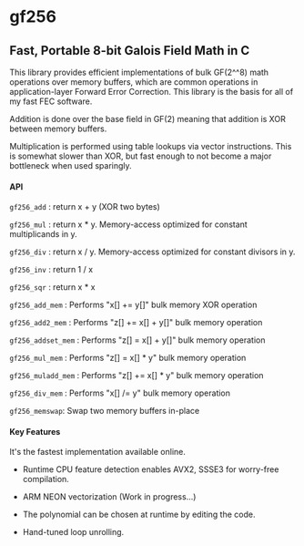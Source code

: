 # gf256
## Fast, Portable 8-bit Galois Field Math in C

This library provides efficient implementations of bulk GF(2^^8) math operations over memory buffers,
which are common operations in application-layer Forward Error Correction.
This library is the basis for all of my fast FEC software.

Addition is done over the base field in GF(2) meaning that addition is XOR between memory buffers.

Multiplication is performed using table lookups via vector instructions.
This is somewhat slower than XOR, but fast enough to not become a major bottleneck when used sparingly.


#### API

`gf256_add` : return x + y (XOR two bytes)

`gf256_mul` : return x * y. Memory-access optimized for constant multiplicands in y.

`gf256_div` : return x / y. Memory-access optimized for constant divisors in y.

`gf256_inv` : return 1 / x

`gf256_sqr` : return x * x

`gf256_add_mem` : Performs "x[] += y[]" bulk memory XOR operation

`gf256_add2_mem` : Performs "z[] += x[] + y[]" bulk memory operation

`gf256_addset_mem` : Performs "z[] = x[] + y[]" bulk memory operation

`gf256_mul_mem` : Performs "z[] = x[] * y" bulk memory operation

`gf256_muladd_mem` : Performs "z[] += x[] * y" bulk memory operation

`gf256_div_mem` : Performs "x[] /= y" bulk memory operation

`gf256_memswap`: Swap two memory buffers in-place


#### Key Features

It's the fastest implementation available online.

* Runtime CPU feature detection enables AVX2, SSSE3 for worry-free compilation.

* ARM NEON vectorization (Work in progress...)

* The polynomial can be chosen at runtime by editing the code.

* Hand-tuned loop unrolling.

